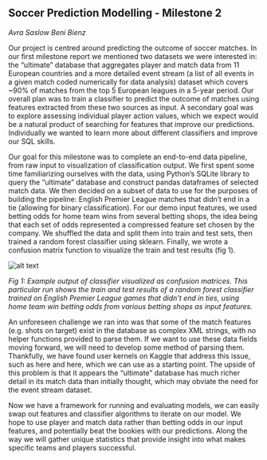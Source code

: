 ## Soccer Prediction Modelling - Milestone 2 ##
*Avra Saslow
Beni Bienz*

Our project is centred around predicting the outcome of soccer matches. In our first milestone report we mentioned two datasets we were interested in: the “ultimate” database that aggregates player and match data from 11 European countries and a more detailed event stream (a list of all events in a given match coded numerically for data analysis) dataset which covers ~90% of matches from the top 5 European leagues in a 5-year period. Our overall plan was to train a classifier to predict the outcome of matches using features extracted from these two sources as input. A secondary goal was to explore assessing individual player action values, which we expect would be a natural product of searching for features that improve our predictions. Individually we wanted to learn more about different classifiers and improve our SQL skills.

Our goal for this milestone was to complete an end-to-end data pipeline, from raw input to visualization of classification output. We first spent some time familiarizing ourselves with the data, using Python’s SQLite library to query the “ultimate” database and construct pandas dataframes of selected match data. We then decided on a subset of data to use for the purposes of building the pipeline: English Premier League matches that didn’t end in a tie (allowing for binary classification). For our demo input features, we used betting odds for home team wins from several betting shops, the idea being that each set of odds represented a compressed feature set chosen by the company. We shuffled the data and split them into train and test sets, then trained a random forest classifier using sklearn. Finally, we wrote a confusion matrix function to visualize the train and test results (fig 1).


![alt text](https://user-images.githubusercontent.com/32274816/67785797-6c5fbb00-fa33-11e9-83eb-53475bd46e01.png "Title")

*Fig 1: Example output of classifier visualized as confusion matrices. This particular run shows the train and test results of a random forest classifier trained on English Premier League games that didn’t end in ties, using home team win betting odds from various betting shops as input features.*


An unforeseen challenge we ran into was that some of the match features (e.g. shots on target) exist in the database as complex XML strings, with no helper functions provided to parse them. If we want to use these data fields moving forward, we will need to develop some method of parsing them. Thankfully, we have found user kernels on Kaggle that address this issue, such as here and here, which we can use as a starting point. The upside of this problem is that it appears the “ultimate” database has much richer detail in its match data than initially thought, which may obviate the need for the event stream dataset.

Now we have a framework for running and evaluating models, we can easily swap out features and classifier algorithms to iterate on our model. We hope to use player and match data rather than betting odds in our input features, and potentially beat the bookies with our predictions. Along the way we will gather unique statistics that provide insight into what makes specific teams and players successful. 
